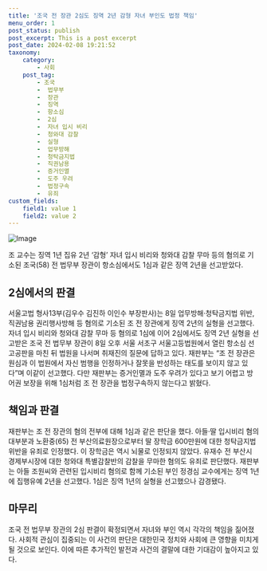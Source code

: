 ```yaml
---
title: '조국 전 장관 2심도 징역 2년 감형 자녀 부인도 법정 책임'
menu_order: 1
post_status: publish
post_excerpt: This is a post excerpt
post_date: 2024-02-08 19:21:52
taxonomy:
    category:
        - 사회
    post_tag:
        - 조국
        -  법무부
        -  장관
        -  징역
        -  항소심
        -  2심
        -  자녀 입시 비리
        -  청와대 감찰
        -  실형
        -  업무방해
        -  청탁금지법
        -  직권남용
        -  증거인멸
        -  도주 우려
        -  법정구속
        -  유죄
custom_fields:
    field1: value 1
    field2: value 2
---
```


![Image](https://imgnews.pstatic.net/image/022/2024/02/08/20240208511507_20240208165602365.jpg?type=w647)

조 교수는 징역 1년 집유 2년 ‘감형’ 자녀 입시 비리와 청와대 감찰 무마 등의 혐의로 기소된 조국(58) 전 법무부 장관이 항소심에서도 1심과 같은 징역 2년을 선고받았다. 
## 2심에서의 판결
서울고법 형사13부(김우수 김진하 이인수 부장판사)는 8일 업무방해·청탁금지법 위반, 직권남용 권리행사방해 등 혐의로 기소된 조 전 장관에게 징역 2년의 실형을 선고했다. 자녀 입시 비리와 청와대 감찰 무마 등 혐의로 1심에 이어 2심에서도 징역 2년 실형을 선고받은 조국 전 법무부 장관이 8일 오후 서울 서초구 서울고등법원에서 열린 항소심 선고공판을 마친 뒤 법원을 나서며 취재진의 질문에 답하고 있다. 재판부는 “조 전 장관은 원심과 이 법원에서 자신 범행을 인정하거나 잘못을 반성하는 태도를 보이지 않고 있다”며 이같이 선고했다. 다만 재판부는 증거인멸과 도주 우려가 있다고 보기 어렵고 방어권 보장을 위해 1심처럼 조 전 장관을 법정구속하지 않는다고 밝혔다.
## 책임과 판결
재판부는 조 전 장관의 혐의 전부에 대해 1심과 같은 판단을 했다. 아들·딸 입시비리 혐의 대부분과 노환중(65) 전 부산의료원장으로부터 딸 장학금 600만원에 대한 청탁금지법 위반을 유죄로 인정했다. 이 장학금은 역시 뇌물로 인정되지 않았다. 유재수 전 부산시 경제부시장에 대한 청와대 특별감찰반의 감찰을 무마한 혐의도 유죄로 판단했다. 
재판부는 아들 조원씨와 관련된 입시비리 혐의로 함께 기소된 부인 정경심 교수에게는 징역 1년에 집행유예 2년을 선고했다. 1심은 징역 1년의 실형을 선고했으나 감경됐다.
## 마무리
조국 전 법무부 장관의 2심 판결이 확정되면서 자녀와 부인 역시 각각의 책임을 짊어졌다. 사회적 관심이 집중되는 이 사건의 판단은 대한민국 정치와 사회에 큰 영향을 미치게 될 것으로 보인다. 이에 따른 추가적인 발전과 사건의 결말에 대한 기대감이 높아지고 있다.
